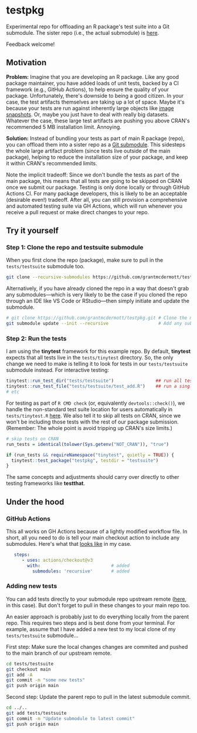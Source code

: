 # testpkg

Experimental repo for offloading an R package's test suite into a Git submodule.
The sister repo (i.e., the actual submodule) is
[here](https://github.com/grantmcdermott/testpkg-testsuite).

Feedback welcome!

## Motivation

**Problem:** Imagine that you are developing an R package. Like any good package
maintainer, you have added loads of unit tests, backed by a CI framework (e.g.,
GitHub Actions), to help ensure the quality of your package. Unfortunately,
there's downside to being a good citizen. In your case, the test artifacts
themselves are taking up a lot of space. Maybe it's because your tests are run
against inherently large objects like [image
snapshots](https://github.com/vincentarelbundock/tinysnapshot). Or, maybe you
just have to deal with really big datasets. Whatever the case, these large
test artifacts are pushing you above CRAN's recommended 5 MB installation limit. Annoying.

**Solution:** Instead of bundling your tests as part of main R package (repo), you
can offload them into a sister repo as a
[Git submodule](https://git-scm.com/book/en/v2/Git-Tools-Submodules). This sidesteps
the whole large artifact problem (since tests live outside of the main package),
helping to reduce the installation size of your package, and keep it within CRAN's
recommended limits.

Note the implicit tradeoff: Since we don't bundle the tests as part of
the main package, this means that all tests are going to be skipped on CRAN once
we submit our package. Testing is only done locally or through GitHub Actions CI.
For many package developers, this is likely to be an acceptable (desirable
even!) tradeoff. After all, you can still provision a comprehensive and
automated testing suite via GH Actions, which will run whenever you receive a
pull request or make direct changes to your repo.

## Try it yourself

### Step 1: Clone the repo and testsuite submodule

When you first clone the repo (package), make sure to pull in the
`tests/testsuite` submodule too. 

```sh
git clone --recursive-submodules https://github.com/grantmcdermott/testpkg.git
```

Alternatively, if you have already cloned the repo in a way that doesn't grab
any submodules&mdash;which is very likely to be the case if you cloned the repo
through an IDE like VS Code or RStudio&mdash;then simply initiate and update the
submodule.

```sh
# git clone https://github.com/grantmcdermott/testpkg.git # Clone the main repo
git submodule update --init --recursive                   # Add any submodules
```

### Step 2: Run the tests

I am using the **tinytest** framework for this example repo. By default,
**tinytest** expects that all tests live in the `tests/tinytest` directory. So,
the only change we need to make is telling it to look for tests in our
`tests/testsuite` submodule instead. For interactive testing:

```r
tinytest::run_test_dir("tests/testsuite")                ## run all tests
tinytest::run_test_file("tests/testsuite/test_add.R")    ## run a single test file
# etc
```

For testing as part of `R CMD check` (or, equivalently `devtools::check()`), we
handle the non-standard test suite location for users automatically in
`tests/tinytest.R`
[here](https://github.com/grantmcdermott/testpkg/blob/main/tests/tinytest.R). 
We also tell it to skip all tests on CRAN, since we won't be including those
tests with the rest of our package submission. (Remember: The whole point is
avoid tripping up CRAN's size limits.)

```r
# skip tests on CRAN
run_tests = identical(tolower(Sys.getenv("NOT_CRAN")), "true")

if (run_tests && requireNamespace("tinytest", quietly = TRUE)) {
  tinytest::test_package("testpkg", testdir = "testsuite")
}
```

The same concepts and adjustments should carry over directly to other testing
frameworks like **testthat**.

## Under the hood

### GitHub Actions

This all works on GH Actions because of a lightly modified workflow file. In
short, all you need to do is tell your main checkout action to include any
submodules. Here's what that
[looks like](https://github.com/grantmcdermott/testpkg/blob/main/.github/workflows/R-CMD-check.yaml#L28-L32)
in my case.

```yaml
   steps:
      - uses: actions/checkout@v3
        with:                           # added
          submodules: 'recursive'       # added
```

### Adding new tests

You can add tests directly to your submodule repo upstream remote
([here](https://github.com/grantmcdermott/testpkg-testsuite),
in this case). But don't forget to pull in these changes to your main repo too.

An easier approach is probably just to do everything locally from the parent
repo. This requires two steps and is best done from your terminal. For
example, assume that I have added a new test to my local clone of my
`tests/testsuite` submodule...

First step:  Make sure the local changes changes are commited and pushed to the
main branch of our upstream remote.

```sh
cd tests/testsuite
git checkout main
git add -A
git commit -m "some new tests"
git push origin main
```

Second step: Update the parent repo to pull in the latest submodule commit.

```sh
cd ../..
git add tests/testsuite
git commit -m "Update submodule to latest commit"
git push origin main
```
